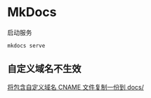 # MkDocs

启动服务

```shell
mkdocs serve
```

## 自定义域名不生效

[将包含自定义域名 CNAME 文件复制一份到 docs/](https://mkdocs.zimoapps.com/user-guide/deploying-your-docs/#_2)
